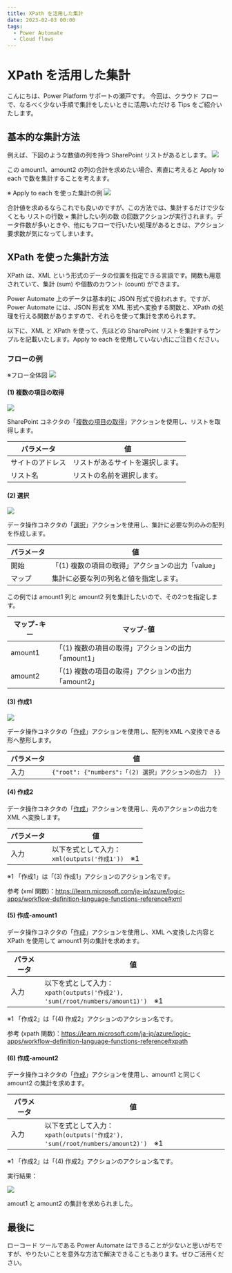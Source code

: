 ```yaml
---
title: XPath を活用した集計
date: 2023-02-03 00:00
tags:
  - Power Automate
  - Cloud flows
---
```

# XPath を活用した集計

こんにちは、Power Platform サポートの瀬戸です。
今回は、クラウド フローで、なるべく少ない手順で集計をしたいときに活用いただける Tips をご紹介いたします。

<!-- more -->

## 基本的な集計方法
例えば、下図のような数値の列を持つ SharePoint リストがあるとします。
![](aggregation-using-xpath/image01.png)

この amount1、amount2 の列の合計を求めたい場合、素直に考えると Apply to each で数を集計することを考えます。

※ Apply to each を使った集計の例
![](aggregation-using-xpath/image02.png)

合計値を求めるならこれでも良いのですが、この方法では、集計するだけで少なくとも リストの行数 × 集計したい列の数 の回数アクションが実行されます。データ件数が多いときや、他にもフローで行いたい処理があるときは、アクション要求数が気になってしまいます。

## XPath を使った集計方法
XPath は、XML という形式のデータの位置を指定できる言語です。関数も用意されていて、集計 (sum) や個数のカウント (count) ができます。

Power Automate 上のデータは基本的に JSON 形式で扱われます。ですが、Power Automate には、JSON 形式を XML 形式へ変換する関数と、XPath の処理を行える関数がありますので、それらを使って集計を求められます。

以下に、XML と XPath を使って、先ほどの SharePoint リストを集計するサンプルを記載いたします。Apply to each を使用していない点にご注目ください。

### フローの例
※フロー全体図
![](aggregation-using-xpath/image03.png)

#### (1) 複数の項目の取得
![](aggregation-using-xpath/image04.png)

SharePoint コネクタの「[複数の項目の取得](https://learn.microsoft.com/ja-jp/connectors/sharepointonline/#%E9%A0%85%E7%9B%AE%E3%82%92%E5%8F%96%E5%BE%97%E3%81%99%E3%82%8B)」アクションを使用し、リストを取得します。

|パラメータ|値|
|---|---|
|サイトのアドレス|リストがあるサイトを選択します。|
|リスト名|リストの名前を選択します。|

#### (2) 選択
![](aggregation-using-xpath/image05.png)

データ操作コネクタの「[選択](https://learn.microsoft.com/ja-jp/power-automate/data-operations#use-the-select-action)」アクションを使用し、集計に必要な列のみの配列を作成します。

|パラメータ|値|
|---|---|
|開始|「(1) 複数の項目の取得」アクションの出力「value」|
|マップ|集計に必要な列の列名と値を指定します。|

この例では amount1 列と amount2 列を集計したいので、その2つを指定します。

|マップ-キー|マップ-値|
|---|---|
|amount1|「(1) 複数の項目の取得」アクションの出力「amount1」|
|amount2|「(1) 複数の項目の取得」アクションの出力「amount2」|

#### (3) 作成1
![](aggregation-using-xpath/image06.png)

データ操作コネクタの「[作成](https://learn.microsoft.com/ja-jp/power-automate/data-operations#use-the-compose-action)」アクションを使用し、配列をXML へ変換できる形へ整形します。

|パラメータ|値|
|---|---|
|入力|`{"root": {"numbers":「(2) 選択」アクションの出力  }}`|

#### (4) 作成2
データ操作コネクタの「[作成](https://learn.microsoft.com/ja-jp/power-automate/data-operations#use-the-compose-action)」アクションを使用し、先のアクションの出力を XML へ変換します。

|パラメータ|値|
|---|---|
|入力|以下を式として入力：<br>`xml(outputs('作成1'))`　※1|

※1 「作成1」は「(3) 作成1」アクションのアクション名です。

参考 (xml 関数)：https://learn.microsoft.com/ja-jp/azure/logic-apps/workflow-definition-language-functions-reference#xml

#### (5) 作成-amount1
データ操作コネクタの「[作成](https://learn.microsoft.com/ja-jp/power-automate/data-operations#use-the-compose-action)」アクションを使用し、XML へ変換した内容と XPath を使用して amount1 列の集計を求めます。

|パラメータ|値|
|---|---|
|入力|以下を式として入力：<br>`xpath(outputs('作成2'), 'sum(/root/numbers/amount1)')`　※1|

※1 「作成2」は「(4) 作成2」アクションのアクション名です。

参考 (xpath 関数)：https://learn.microsoft.com/ja-jp/azure/logic-apps/workflow-definition-language-functions-reference#xpath

#### (6) 作成-amount2
データ操作コネクタの「[作成](https://learn.microsoft.com/ja-jp/power-automate/data-operations#use-the-compose-action)」アクションを使用し、amount1 と同じく amount2 の集計を求めます。

|パラメータ|値|
|---|---|
|入力|以下を式として入力：<br>`xpath(outputs('作成2'), 'sum(/root/numbers/amount2)')`　※1|

※1 「作成2」は「(4) 作成2」アクションのアクション名です。

実行結果：

![](aggregation-using-xpath/image07.png)

amout1 と amount2 の集計を求められました。

## 最後に
ローコード ツールである Power Automate はできることが少ないと思いがちですが、やりたいことを意外な方法で解決できることもあります。ぜひご活用ください。
